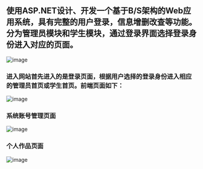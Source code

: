 ## 使用ASP.NET设计、开发一个基于B/S架构的Web应用系统，具有完整的用户登录，信息增删改查等功能。分为管理员模块和学生模块，通过登录界面选择登录身份进入对应的页面。
![image](https://github.com/Supercdr/studentManageSystem.github.io/assets/106134611/9679a104-c608-439b-9531-6654148ac5b1)

### 进入网站首先进入的是登录页面，根据用户选择的登录身份进入相应的管理员首页或学生首页。前端页面如下：
![image](https://github.com/Supercdr/studentManageSystem.github.io/assets/106134611/672c0979-0c14-4a45-b105-ee37be380f6f)
### 系统账号管理页面
![image](https://github.com/Supercdr/studentManageSystem.github.io/assets/106134611/91a95f1b-2f6a-4d1d-9f5b-28000fe34b33)

### 个人作品页面
![image](https://github.com/Supercdr/studentManageSystem.github.io/assets/106134611/8bf3776e-6564-4c59-945b-27f93479fef4)

